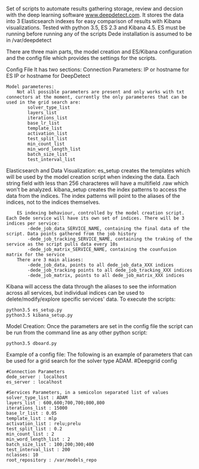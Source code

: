 Set of scripts to automate results gathering storage, review and decsion with the deep learning software www.deepdetect.com.
It stores the data into 3 Elasticsearch indexes for easy comparison of results with Kibana visualizations.
Tested with python 3.5, ES 2.3 and Kibana 4.5.
ES must be running before running any of the scripts
Dede installation is assumed to be in /var/deepdetect

There are three main parts, the model creation and ES/Kibana configuration and the config file which provides the settings for the scripts.

Config File
	It has two sections:
		Connection Parameters:
			IP or hostname for ES
			IP or hostname for DeepDetect

	Model parameteres:
		Not all possible parameters are present and only works with txt connectors at the moment, currently the only parameteres that can be used in the grid search are:
			solver_type_list
			layers_list
			iterations_list
			base_lr_list
			template_list
			activation_list
			test_split_list
			min_count_list
			min_word_length_list
			batch_size_list
			test_interval_list

Elasticsearch and Data Visualization:
	es_setup creates the templates which will be used by the model creation script when indexing the data. Each string field with less than 256 characteres will have a multifield .raw which won't be analyzed.
	kibana_setup creates the index patterns to access the data from the indices. The index patterns will point to the aliases of the indices, not to the indices themselves.
	
		ES indexing behaviour, controlled by the model creation script. Each Dede service will have its own set of indices. There will be 3 indices per service:
			-dede_job_data_SERVICE_NAME, containing the final data of the script. Data points gathered from the job history
			-dede_job_tracking_SERVICE_NAME, containing the traking of the service as the script pulls data every 10s
			-dede_job_matrix_SERVICE_NAME, containing the counfusion matrix for the service
		There are 3 main aliases:
			-dede_job_data, points to all dede_job_data_XXX indices
			-dede_job_tracking points to all dede_job_tracking_XXX indices
			-dede_job_matrix, points to all dede_job_matrix_XXX indices
			
Kibana will access the data through the aliases to see the information across all services, but individual indices can be used to delete/modify/explore specific services' data.
To execute the scripts:

	python3.5 es_setup.py
	python3.5 kibana_setup.py

Model Creation:
	Once the parameters are set in the config file the script can be run from the command line as any other python script:
	
	python3.5 dboard.py

Example of a config file:
	The following is an example of parameters that can be used for a grid search for the solver type ADAM.
	#Deepgrid config

	#Connection Parameters
	dede_server : localhost
	es_server : localhost

	#Services Parameters, in a semicolon separated list of values
	solver_type_list : ADAM
	layers_list : 600,600;700,700;800,800
	iterations_list : 15000
	base_lr_list : 0.05
	template_list : mlp
	activation_list : relu;prelu
	test_split_list : 0.2
	min_count_list : 2
	min_word_length_list : 2
	batch_size_list : 100;200;300;400
	test_interval_list : 200
	nclasses: 10
	root_repository : /var/models_repo


